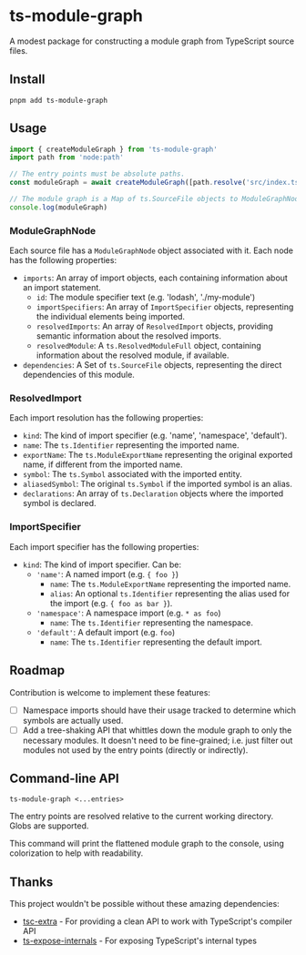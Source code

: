 # ts-module-graph

A modest package for constructing a module graph from TypeScript source files.

## Install

```
pnpm add ts-module-graph
```

## Usage

```ts
import { createModuleGraph } from 'ts-module-graph'
import path from 'node:path'

// The entry points must be absolute paths.
const moduleGraph = await createModuleGraph([path.resolve('src/index.ts')])

// The module graph is a Map of ts.SourceFile objects to ModuleGraphNode objects.
console.log(moduleGraph)
```

### ModuleGraphNode

Each source file has a `ModuleGraphNode` object associated with it. Each node has the following properties:

- `imports`: An array of import objects, each containing information about an import statement.
  - `id`: The module specifier text (e.g. 'lodash', './my-module')
  - `importSpecifiers`: An array of `ImportSpecifier` objects, representing the individual elements being imported.
  - `resolvedImports`: An array of `ResolvedImport` objects, providing semantic information about the resolved imports.
  - `resolvedModule`: A `ts.ResolvedModuleFull` object, containing information about the resolved module, if available.
- `dependencies`: A Set of `ts.SourceFile` objects, representing the direct dependencies of this module.

### ResolvedImport

Each import resolution has the following properties:

- `kind`: The kind of import specifier (e.g. 'name', 'namespace', 'default').
- `name`: The `ts.Identifier` representing the imported name.
- `exportName`: The `ts.ModuleExportName` representing the original exported name, if different from the imported name.
- `symbol`: The `ts.Symbol` associated with the imported entity.
- `aliasedSymbol`: The original `ts.Symbol` if the imported symbol is an alias.
- `declarations`: An array of `ts.Declaration` objects where the imported symbol is declared.

### ImportSpecifier

Each import specifier has the following properties:

- `kind`: The kind of import specifier. Can be:
  - `'name'`: A named import (e.g. `{ foo }`)
    - `name`: The `ts.ModuleExportName` representing the imported name.
    - `alias`: An optional `ts.Identifier` representing the alias used for the import (e.g. `{ foo as bar }`).
  - `'namespace'`: A namespace import (e.g. `* as foo`)
    - `name`: The `ts.Identifier` representing the namespace.
  - `'default'`: A default import (e.g. `foo`)
    - `name`: The `ts.Identifier` representing the default import.

## Roadmap

Contribution is welcome to implement these features:

- [ ] Namespace imports should have their usage tracked to determine which symbols are actually used.
- [ ] Add a tree-shaking API that whittles down the module graph to only the necessary modules. It doesn't need to be fine-grained; i.e. just filter out modules not used by the entry points (directly or indirectly).

## Command-line API

```
ts-module-graph <...entries>
```

The entry points are resolved relative to the current working directory. Globs are supported.

This command will print the flattened module graph to the console, using colorization to help with readability.

## Thanks

This project wouldn't be possible without these amazing dependencies:

- [tsc-extra](https://github.com/alien-rpc/alien-rpc/tree/master/packages/tsc-extra) - For providing a clean API to work with TypeScript's compiler API
- [ts-expose-internals](https://github.com/nonara/ts-expose-internals) - For exposing TypeScript's internal types
